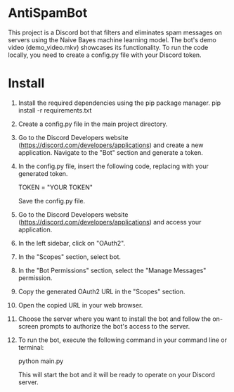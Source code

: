 # AntiSpamBot
This project is a Discord bot that filters and eliminates spam messages on servers using the Naive Bayes machine learning model. The bot's demo video (demo_video.mkv) showcases its functionality. To run the code locally, you need to create a config.py file with your Discord token.
# Install
1. Install the required dependencies using the pip package manager.
  pip install -r requirements.txt
2. Create a config.py file in the main project directory.

3. Go to the Discord Developers website (https://discord.com/developers/applications) and create a new application. Navigate to the "Bot" section and generate a token.

4. In the config.py file, insert the following code, replacing <TOKEN> with your generated token.

    TOKEN = "YOUR TOKEN"

    Save the config.py file.

5. Go to the Discord Developers website (https://discord.com/developers/applications) and access your application.
6. In the left sidebar, click on "OAuth2".
7. In the "Scopes" section, select bot.
8. In the "Bot Permissions" section,  select the "Manage Messages" permission.
9. Copy the generated OAuth2 URL in the "Scopes" section.
10. Open the copied URL in your web browser.
11. Choose the server where you want to install the bot and follow the on-screen prompts to authorize the bot's access to the server.
12. To run the bot, execute the following command in your command line or terminal:

    
    python main.py


    This will start the bot and it will be ready to operate on your Discord server.
